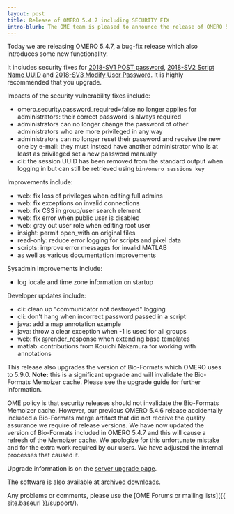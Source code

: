 ```yaml
---
layout: post
title: Release of OMERO 5.4.7 including SECURITY FIX
intro-blurb: The OME team is pleased to announce the release of OMERO 5.4.7.
---
```

Today we are releasing OMERO 5.4.7, a bug-fix release which also introduces some new functionality.

It includes security fixes for [2018-SV1 POST password](/security/advisories/2018-SV1-post-password/), [2018-SV2 Script Name UUID](/security/advisories/2018-SV2-script-name-uuid/) and [2018-SV3 Modify User Password](/security/advisories/2018-SV3-modify-user-password/). It is highly recommended that you upgrade.

Impacts of the security vulnerability fixes include:

* omero.security.password_required=false no longer applies for
  administrators: their correct password is always required
* administrators can no longer change the password of other
  administrators who are more privileged in any way
* administrators can no longer reset their password and receive the new
  one by e-mail: they must instead have another administrator who is at
  least as privileged set a new password manually
* cli: the session UUID has been removed from the standard output when
  logging in but can still be retrieved using `bin/omero sessions key`

Improvements include:

*  web: fix loss of privileges when editing full admins
*  web: fix exceptions on invalid connections
*  web: fix CSS in group/user search element
*  web: fix error when public user is disabled
*  web: gray out user role when editing root user
*  insight: permit open_with on original files
*  read-only: reduce error logging for scripts and pixel data
*  scripts: improve error messages for invalid MATLAB
*  as well as various documentation improvements

Sysadmin improvements include:

*  log locale and time zone information on startup

Developer updates include:

*  cli: clean up "communicator not destroyed" logging
*  cli: don't hang when incorrect password passed in a script
*  java: add a map annotation example
*  java: throw a clear exception when -1 is used for all groups
*  web: fix @render_response when extending base templates
*  matlab: contributions from Kouichi Nakamura for working with annotations

This release also upgrades the version of Bio-Formats which OMERO
uses to 5.9.0. **Note:** this is a significant upgrade and will
invalidate the Bio-Formats Memoizer cache. Please see the upgrade
guide for further information.

OME policy is that security releases should not invalidate the Bio-Formats Memoizer cache. However, our previous OMERO 5.4.6 release accidentally included a Bio-Formats merge artifact that did not receive the quality assurance we require of release versions. We have now updated the version of Bio-Formats included in OMERO 5.4.7 and this will cause a refresh of the Memoizer cache. We apologize for this unfortunate mistake and for the extra work required by our users. We have adjusted the internal processes that caused it.


Upgrade information is on the [server upgrade page](https://docs.openmicroscopy.org/omero/5.4.7/sysadmins/server-upgrade.html).

The software is also available at [archived downloads](https://downloads.openmicroscopy.org/omero/5.4.7).

Any problems or comments, please use the [OME Forums or mailing lists]({{ site.baseurl }}/support/).
